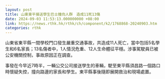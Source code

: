 ```yaml
---
layout: post
title: 山東東平接送學生巴士撞向人群　造成11死13傷
date: 2024-09-03 11:53:13.000000000 +08:00
link: https://news.rthk.hk/rthk/ch/component/k2/1768868-20240903.htm
categories: rthk
---
```


山東省東平縣一間學校門口發生嚴重交通事故，共造成11人死亡，當中包括5名學生和6名家長；13名傷者中，1人情況危重、12人生命體征平穩。涉事駕駛員已被公安機關控制，事故原因正在調查。

事發在今早近7時半，一輛公交公司接送學生的車輛，駛至東平縣須昌路一個路口時懷疑失控，撞向路邊的家長和學生。東平縣事後隨即展開救治和現場處置。
